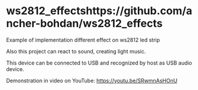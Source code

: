 # ws2812_effectshttps://github.com/ancher-bohdan/ws2812_effects
Example of implementation different effect on ws2812 led strip

Also this project can react to sound, creating light music.

This device can be connected to USB and recognized by host as USB audio device.

Demonstration in video on YouTube:  https://youtu.be/SRwmnAsHOnU 
